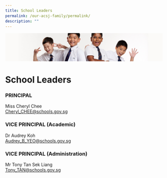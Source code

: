 ```yaml
---
title: School Leaders
permalink: /our-acsj-family/permalink/
description: ""
---
```

![](/images/Sub-banner2.jpg)

School Leaders
==============

### PRINCIPAL

Miss Cheryl Chee  
[Cheryl\_CHEE@schools.gov.sg](mailto:Cheryl_CHEE@schools.gov.sg)

### VICE PRINCIPAL (Academic)

Dr Audrey Koh  
[Audrey\_B\_YEO@schools.gov.sg](mailto:Audrey_B_YEO@schools.gov.sg)

### VICE PRINCIPAL (Administration)

Mr Tony Tan Sek Liang  
[Tony\_TAN@schools.gov.sg](mailto:Tony_TAN@schools.gov.sg)